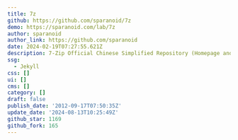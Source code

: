 ```yaml
---
title: 7z
github: https://github.com/sparanoid/7z
demo: https://sparanoid.com/lab/7z
author: sparanoid
author_link: https://github.com/sparanoid
date: 2024-02-19T07:27:55.621Z
description: 7-Zip Official Chinese Simplified Repository (Homepage and 7z Extra package)
ssg:
  - Jekyll
css: []
ui: []
cms: []
category: []
draft: false
publish_date: '2012-09-17T07:50:35Z'
update_date: '2024-08-13T10:25:49Z'
github_star: 1169
github_fork: 165
---
```

